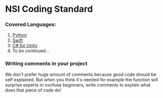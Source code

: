 # NSI Coding Standard

### Covered Languages:
1. [Python](docs/python-standard.md)
2. [Swift](docs/swift-standard.md)
3. [C# for Unity](docs/csharp-unity-standard.md)
4. To be continued...

### Writing comments in your project
We don't prefer huge amount of comments because good code should be self explained. But when you think it's needed for example the function will surprise experts or confuse beginners, write comments to explain what does that piece of code do!
